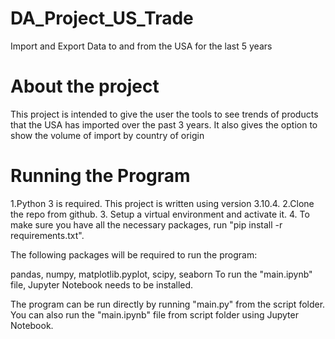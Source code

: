 # DA_Project_US_Trade
Import and Export Data to and from the USA for the last 5 years

# About the project
This project is intended to give the user the tools to see trends of products that the USA has imported over the past 3 years. It also gives the option to show the volume of import by country of origin 

# Running the Program
1.Python 3 is required. This project is written using version 3.10.4.
2.Clone the repo from github.
3. Setup a virtual environment and activate it.
4. To make sure you have all the necessary packages, run
"pip install -r requirements.txt". 

The following packages will be required to run the program:

pandas,
numpy,
matplotlib.pyplot,
scipy,
seaborn
To run the "main.ipynb" file, Jupyter Notebook needs to be installed.

The program can be run directly by running "main.py" from the script folder. You can also run the "main.ipynb" file from script folder using Jupyter Notebook.
